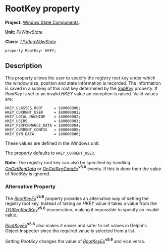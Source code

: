 # RootKey property #

**Project:** [Window State Components](WindowStateComponents.md).

**Unit:** _PJWdwState_.

**Class:** _[TPJRegWdwState](TPJRegWdwState.md)_

```
property RootKey: HKEY;
```

## Description ##

This property allows the user to specify the registry root key under which the window size, position and state information is recorded. The information is saved in a subkey of this root key determined by the _[SubKey](TPJRegWdwStateSubKey.md)_ property. If _RootKey_ is set to an invalid _HKEY_ value an exception is raised. Valid values are:

```
HKEY_CLASSES_ROOT     = $80000000;
HKEY_CURRENT_USER     = $80000001;
HKEY_LOCAL_MACHINE    = $80000002;
HKEY_USERS            = $80000003;
HKEY_PERFORMANCE_DATA = $80000004;
HKEY_CURRENT_CONFIG   = $80000005;
HKEY_DYN_DATA         = $80000006;
```

These values are defined in the Windows unit.

The property defaults to `HKEY_CURRENT_USER`.

**Note:** The registry root key can also be specified by handling _[OnGetRegData](TPJRegWdwStateOnGetRegData.md)_ or _[OnGetRegDataEx](TPJRegWdwStateOnGetRegDataEx.md)_**<sup>v5.6</sup>** events. If this is done then the value of _RootKey_ is ignored.

### Alternative Property ###

The _[RootKeyEx](TPJRegWdwStateRootKeyEx.md)_**<sup>v5.6</sup>** property provides an alternative way of setting the registry root key. Instead of taking an _HKEY_ value it takes a value from the _[TPJRegRootKey](TPJRegRootKey.md)_**<sup>v5.6</sup>** enumeration, making it impossible to specify an invalid value.

_[RootKeyEx](TPJRegWdwStateRootKeyEx.md)_**<sup>v5.6</sup>** also makes it easier and safer to set values in Delphi's Object Inspector since the required value is selected from a list.

Setting _RootKey_ changes the value of _[RootKeyEx](TPJRegWdwStateRootKeyEx.md)_**<sup>v5.6</sup>** and vice versa.
